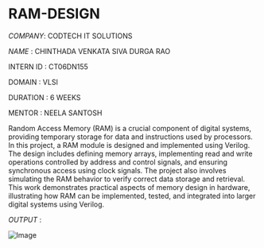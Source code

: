 # RAM-DESIGN
*COMPANY*: CODTECH IT SOLUTIONS

*NAME* : CHINTHADA VENKATA SIVA DURGA RAO

INTERN ID : CT06DN155

DOMAIN : VLSI

DURATION : 6 WEEKS

MENTOR : NEELA SANTOSH

Random Access Memory (RAM) is a crucial component of digital systems, providing temporary storage for data and instructions used by processors. In this project, a RAM module is designed and implemented using Verilog. The design includes defining memory arrays, implementing read and write operations controlled by address and control signals, and ensuring synchronous access using clock signals. The project also involves simulating the RAM behavior to verify correct data storage and retrieval. This work demonstrates practical aspects of memory design in hardware, illustrating how RAM can be implemented, tested, and integrated into larger digital systems using Verilog.

*OUTPUT* : 

![Image](https://github.com/user-attachments/assets/5cde7edc-398e-4a6d-9d19-07ce137302ca)

